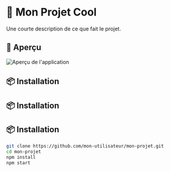 # 🚀 Mon Projet Cool

Une courte description de ce que fait le projet.

## 📸 Aperçu

![Aperçu de l'application](./images/apercu.png)

## 📦 Installation

## 📦 Installation
## 📦 Installation

```bash
git clone https://github.com/mon-utilisateur/mon-projet.git
cd mon-projet
npm install
npm start